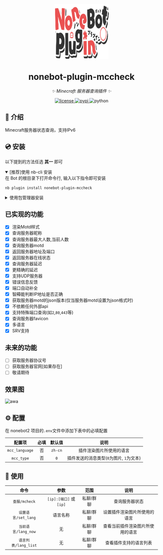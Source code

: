 <div align="center">
  <a href="https://v2.nonebot.dev/store"><img src="https://github.com/KomoriDev/nonebot-plugin-kawaii-status/raw/master/docs/NoneBotPlugin.svg" width="180" height="180" alt="NoneBotPluginLogo"></a>
</div>

<div align="center">

# nonebot-plugin-mccheck


_✨ Minecraft 服务器查询插件 ✨_


<a href="./LICENSE">
    <img src="https://img.shields.io/github/license/molanp/nonebot-plugin-mccheck.svg" alt="license">
</a>
<a href="https://pypi.python.org/pypi/nonebot-plugin-mccheck">
    <img src="https://img.shields.io/pypi/v/nonebot-plugin-mccheck.svg" alt="pypi">
</a>
<img src="https://img.shields.io/badge/python-3.9+-blue.svg" alt="python">

</div>


## 📖 介绍

Minecraft服务器状态查询，支持IPv6

## 💿 安装

以下提到的方法任选 **其一** 即可

<details open>
<summary>[推荐]使用 nb-cli 安装</summary>
在 Bot 的根目录下打开命令行, 输入以下指令即可安装

```shell
nb plugin install nonebot-plugin-mccheck
```

</details>

<details>
<summary>使用包管理器安装</summary>
在 nonebot2 项目的插件目录下, 打开命令行, 根据你使用的包管理器, 输入相应的安装命令

```shell
pip install nonebot-plugin-mccheck
# or
pdm add nonebot-plugin-mccheck
# or
poetry add nonebot-plugin-mccheck
# or
conda install nonebot-plugin-mccheck
```

打开 nonebot2 项目根目录下的 `pyproject.toml` 文件, 在 `[tool.nonebot]` 部分追加写入

    plugins = ["nonebot_plugin_mccheck"]

</details>

## 已实现的功能

- [x] 渲染Motd样式
- [x] 查询服务器昵称
- [x] 查询服务器最大人数,当前人数
- [x] 查询服务器motd
- [x] 返回服务器地址及端口
- [x] 返回服务器在线状态
- [x] 查询服务器延迟
- [x] 更精确的延迟
- [x] 支持UDP服务器
- [x] 错误信息反馈
- [x] 端口自动补全
- [x] 智~~障~~能判断IP地址是否正确
- [x] 获取服务器motd的json版本(仅当服务器motd设置为json格式时)
- [x] 不依赖任何外部api
- [x] 支持特殊端口查询(如`2`,`80`,`443`等)
- [x] 查询服务器favicon
- [x] 多语言
- [x] SRV支持

## 未来的功能

- [ ] 获取服务器协议号
- [ ] 获取服务器官网[如果存在]
- [ ] 敬请期待

## 效果图

![awa](https://github.com/user-attachments/assets/abcda34f-0783-4c1e-b5c1-de9228047a69)

## ⚙️ 配置

在 nonebot2 项目的`.env`文件中添加下表中的必填配置

| 配置项 | 必填 | 默认值 | 说明 |
|:-----:|:----:|:----:|:----:|
| `mcc_language` | 否 | `zh-cn` | 插件渲染图片所使用的语言 |
| `mcc_type` | 否 | `0` | 插件发送的消息类型(`0`为图片, `1`为文本) |

## 🎉 使用
|命令|参数|范围|说明|
|:---:|:---:|:---:|:---:|
|`查服/mcheck`|`[ip]:[端口]` 或 `[ip]`|私聊/群聊|查询服务器状态|
|`设置语言/set_lang`|语言名称|私聊/群聊|设置插件渲染图片所使用的语言|
|`当前语言/lang_now`|无|私聊/群聊|查看当前插件渲染图片所使用的语言|
|`语言列表/lang_list`|无|私聊/群聊|查看插件支持的语言列表|

